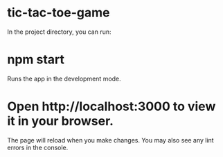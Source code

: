# tic-tac-toe-game
In the project directory, you can run:

# npm start
Runs the app in the development mode.
# Open http://localhost:3000 to view it in your browser.

The page will reload when you make changes.
You may also see any lint errors in the console.
